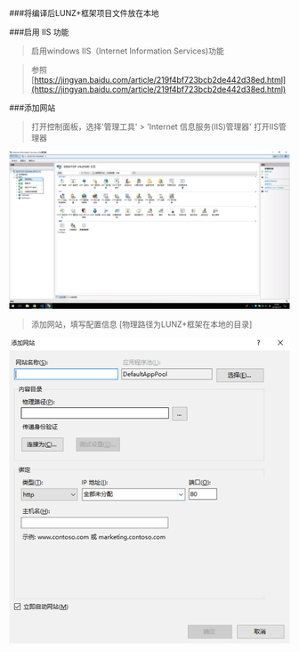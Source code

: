 ###将编译后LUNZ+框架项目文件放在本地

###启用 IIS 功能

> 启用windows IIS（Internet Information Services)功能

> 参照 [https://jingyan.baidu.com/article/219f4bf723bcb2de442d38ed.html](https://jingyan.baidu.com/article/219f4bf723bcb2de442d38ed.html)


###添加网站

> 打开控制面板，选择'管理工具' > 'Internet 信息服务(IIS)管理器' 打开IIS管理器

![6](./img/6.png)

> 添加网站，填写配置信息 [物理路径为LUNZ+框架在本地的目录]

![7](./img/7.png)
